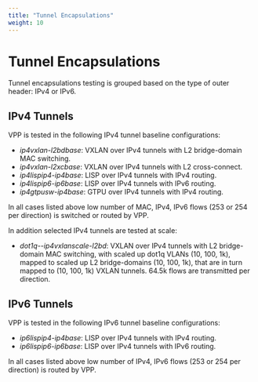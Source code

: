 ```yaml
---
title: "Tunnel Encapsulations"
weight: 10
---
```


# Tunnel Encapsulations

Tunnel encapsulations testing is grouped based on the type of outer
header: IPv4 or IPv6.

## IPv4 Tunnels

VPP is tested in the following IPv4 tunnel baseline configurations:

- *ip4vxlan-l2bdbase*: VXLAN over IPv4 tunnels with L2 bridge-domain MAC
  switching.
- *ip4vxlan-l2xcbase*: VXLAN over IPv4 tunnels with L2 cross-connect.
- *ip4lispip4-ip4base*: LISP over IPv4 tunnels with IPv4 routing.
- *ip4lispip6-ip6base*: LISP over IPv4 tunnels with IPv6 routing.
- *ip4gtpusw-ip4base*: GTPU over IPv4 tunnels with IPv4 routing.

In all cases listed above low number of MAC, IPv4, IPv6 flows (253 or 254 per
direction) is switched or routed by VPP.

In addition selected IPv4 tunnels are tested at scale:

- *dot1q--ip4vxlanscale-l2bd*: VXLAN over IPv4 tunnels with L2 bridge-
  domain MAC switching, with scaled up dot1q VLANs (10, 100, 1k),
  mapped to scaled up L2 bridge-domains (10, 100, 1k), that are in turn
  mapped to (10, 100, 1k) VXLAN tunnels. 64.5k flows are transmitted per
  direction.

## IPv6 Tunnels

VPP is tested in the following IPv6 tunnel baseline configurations:

- *ip6lispip4-ip4base*: LISP over IPv4 tunnels with IPv4 routing.
- *ip6lispip6-ip6base*: LISP over IPv4 tunnels with IPv6 routing.

In all cases listed above low number of IPv4, IPv6 flows (253 or 254 per
direction) is routed by VPP.
